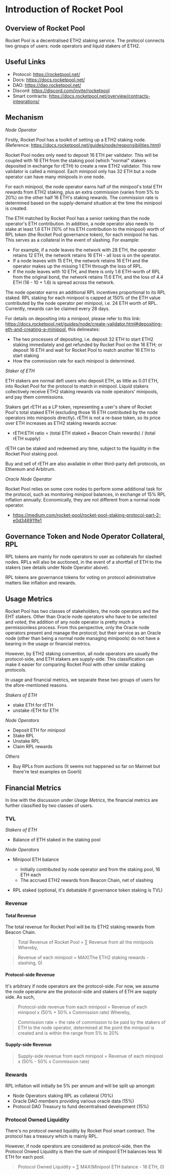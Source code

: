 # Introduction of Rocket Pool

## Overview of Rocket Pool
Rocket Pool is a decentralised ETH2 staking service. The protocol connects two groups of users: node operators and liquid stakers of ETH2. 

## Useful Links
- Protocol: https://rocketpool.net/
- Docs: https://docs.rocketpool.net/
- DAO: https://dao.rocketpool.net/
- Discord: https://discord.com/invite/rocketpool
- Smart contracts: https://docs.rocketpool.net/overview/contracts-integrations/

## Mechanism 

*Node Operator*

Firstly, Rocket Pool has a toolkit of setting up a ETH2 staking node. (Reference: https://docs.rocketpool.net/guides/node/responsibilities.html) 

Rocket Pool nodes only need to deposit 16 ETH per validator. This will be coupled with 16 ETH from the staking pool (which "normal" stakers deposited in exchange for rETH) to create a new ETH2 validator. This new validator is called a minipool. Each minipool only has 32 ETH but a node operator can have many minipools in one node.

For each minipool, the node operator earns half of the minipool's total ETH rewards from ETH2 staking, plus an extra commission (varies from 5% to 20%) on the other half 16 ETH's staking rewards. The commission rate is determined based on the supply-demand situation at the time the minipool is created.

The ETH matched by Rocket Pool has a senior ranking than the node operator's ETH contribution. In addition, a node operator also needs to stake at least 1.6 ETH (10% of his ETH contribution to the minipool) worth of RPL token (the Rocket Pool governance token), for each minipool he has. This serves as a collateral in the event of slashing. For example:
- For example, if a node leaves the network with 28 ETH, the operator retains 12 ETH, the network retains 16 ETH - all loss is on the operator. 
- If a node leaves with 15 ETH, the network retains 16 ETH and the operator makes up the missing 1 ETH through the loss of RPL. 
- If the node leaves with 10 ETH, and there is only 1.6 ETH-worth of RPL from the original bond, the network retains 11.6 ETH, and the loss of 4.4 ETH (16 - 10 + 1.6) is spread across the network.

The node operator earns an additional RPL incentives proportional to its RPL staked. RPL staking for each minipool is capped at 150% of the ETH value contributed by the node operator per minipool, i.e. 24 ETH worth of RPL. Currently, rewards can be claimed every 28 days.

For details on depositing into a minipool, please refer to this link: https://docs.rocketpool.net/guides/node/create-validator.html#depositing-eth-and-creating-a-minipool, this delineates:
- The two processes of depositing, i.e. deposit 32 ETH to start ETH2 staking immediately and get refunded by Rocket Pool on the 16 ETH; or deposit 16 ETH and wait for Rocket Pool to match another 16  ETH to start staking
- How the commission rate for each minipool is determined.

*Staker of ETH*

ETH stakers are normal defi users who deposit ETH, as little as 0.01 ETH, into Rocket Pool for the protocol to match in minipool. Liquid stakers collectively receive ETH2 staking rewards via node operators' minipools, and pay them commissions.

Stakers get rETH as a LP token, representing a user's share of Rocket Pool's total staked ETH (excluding those 16 ETH contributed by the node operators into minipools directly). rETH is not a re-base token, so its price over ETH increases as ETH2 staking rewards accrue:

- rETH:ETH ratio =  (total ETH staked + Beacon Chain rewards) / (total rETH supply)

rETH can be staked and redeemed any time, subject to the liquidity in the Rocket Pool staking pool.

Buy and sell of rETH are also available in other third-party defi protocols, on Ethereum and Arbitrum.

*Oracle Node Operator*

Rocket Pool relies on some core nodes to perform some additional task for the protocol, such as monitoring minipool balances, in exchange of 15% RPL inflation annually. Economically, they are not different from a normal node operator. 
- https://medium.com/rocket-pool/rocket-pool-staking-protocol-part-2-e0d346911fe1

## Governance Token and Node Operator Collateral, RPL

RPL tokens are mainly for node operators to user as collaterals for slashed nodes. RPLs will also be auctioned, in the event of a shortfall of ETH to the stakers (see details under Node Operator above). 

RPL tokens are governance tokens for voting on protocol administrative matters like inflation and rewards.


## Usage Metrics

Rocket Pool has two classes of stakeholders, the node operators and the EHT stakers. Other than Oracle node operators who have to be selected and voted, the addition of any node operator is pretty much a permissionless process. From this perspective, only the Oracle node operators present and manage the protocol; but their service as an Oracle node (other than being a normal node managing minipools) do not have a bearing in the usage or financial metrics.

However, by ETH2 staking convention, all node operators are usually the protocol-side, and ETH stakers are supply-side. This classification can make it easier for comparing Rocket Pool with other similar staking protocols. 

In usage and financial metrics, we separate these two groups of users for the afore-mentioned reasons. 

*Stakers of ETH*
- stake ETH for rETH
- unstake rETH for ETH

*Node Operators*
- Deposit ETH for minipool
- Stake RPL
- Unstake RPL
- Claim RPL rewards

*Others*
- Buy RPLs from auctions (It seems not happened so far on Mainnet but there're test examples on Goerli)

## Financial Metrics

In line with the discussion under *Usage Metrics*, the financial metrics are further classified by two classes of users.

### TVL 

*Stakers of ETH*

- Balance of ETH staked in the staking pool

*Node Operators*

- Minipool ETH balance
   - Initially contributed by node operator and from the staking pool, 16 ETH each
   - The accrued ETH2 rewards from Beacon Chain, net of slashing
   
- RPL staked (optional, it's debatable if governance token staking is TVL)

### Revenue

#### Total Revenue
The total revenue for Rocket Pool will be its ETH2 staking rewards from Beacon Chain. 

> Total Revenue of Rocket Pool = $\sum$ Revenue from all the minipools
Whereby, 

> Revenue of each minipool = MAX(The ETH2 staking rewards - slashing, 0)
#### Protocol-side Revenue
It's arbitrary if node operators are the protocol-side. For now, we assume the node operatorw are the protocol-side and stakers of ETH are supply side. As such, 

> Protocol-side revenue from each minipool = Revenue of each minipool x (50% + 50% x Commission rate)
Whereby, 

> Commission rate = the rate of commission to be paid by the stakers of ETH to the node operator, determined at the point the minipool is created and is within the range from 5% to 20%
#### Supply-side Revenue

> Supply-side revenue from each minipool = Revenue of each minipool x (50% - 50% x Commission rate)
### Rewards

RPL inflation will initially be 5% per annum and will be split up amongst:

- Node Operators staking RPL as collateral (70%)
- Oracle DAO members providing various oracle data (15%)
- Protocol DAO Treasury to fund decentralised development (15%)

### Protocol Owned Liquidity

There's no protocol owned liquidity by Rocket Pool smart contract. The protocol has a treasury which is mainly RPL. 

However, if node operators are considered as protocol-side, then the Protocol Onwed Liquidity is then the sum of minipool ETH balances less 16 ETH for each pool.

> Protocol Owned Liquidity = $\sum$ MAX(Minipool ETH balance - 16 ETH, 0)
